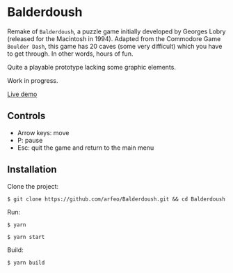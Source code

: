 # Balderdoush

Remake of `Balderdoush`, a puzzle game initially developed by Georges Lobry (released for the Macintosh in 1994). Adapted from the Commodore Game `Boulder Dash`, this game has 20 caves (some very difficult) which you have to get through. In other words, hours of fun.

Quite a playable prototype lacking some graphic elements.

Work in progress.

[Live demo](https://tests.arfeo.net/balderdoush/)

## Controls

- Arrow keys: move
- P: pause
- Esc: quit the game and return to the main menu

## Installation

Clone the project:

```
$ git clone https://github.com/arfeo/Balderdoush.git && cd Balderdoush
```

Run:

```
$ yarn
```

```
$ yarn start
```

Build:

```
$ yarn build
```
